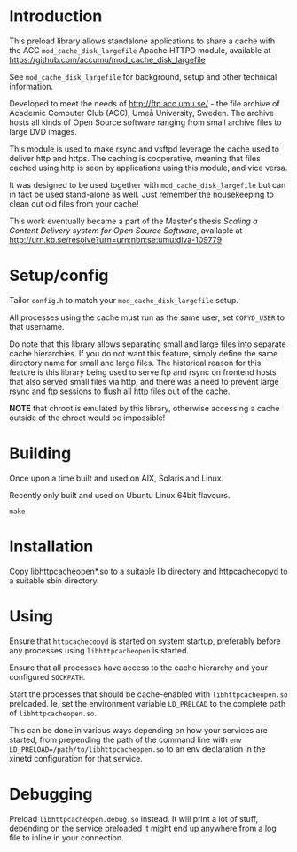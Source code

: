 # Introduction

This preload library allows standalone applications to share a cache
with the ACC `mod_cache_disk_largefile` Apache HTTPD module, available
at https://github.com/accumu/mod_cache_disk_largefile

See `mod_cache_disk_largefile` for background, setup and other technical
information.

Developed to meet the needs of http://ftp.acc.umu.se/ - the file archive of
Academic Computer Club (ACC), Umeå University, Sweden. The archive hosts
all kinds of Open Source software ranging from small archive files to
large DVD images.

This module is used to make rsync and vsftpd leverage the cache used
to deliver http and https. The caching is cooperative, meaning that files
cached using http is seen by applications using this module, and vice versa.

It was designed to be used together with `mod_cache_disk_largefile` but can in
fact be used stand-alone as well. Just remember the housekeeping to clean
out old files from your cache!

This work eventually became a part of the Master's thesis *Scaling a Content
Delivery system for Open Source Software*, available at
http://urn.kb.se/resolve?urn=urn:nbn:se:umu:diva-109779

# Setup/config

Tailor `config.h` to match your `mod_cache_disk_largefile` setup.

All processes using the cache must run as the same user, set `COPYD_USER`
to that username.

Do note that this library allows separating small and large files into separate
cache hierarchies. If you do not want this feature, simply define the same
directory name for small and large files. The historical reason for this
feature is this library being used to serve ftp and rsync on frontend hosts
that also served small files via http, and there was a need to prevent large
rsync and ftp sessions to flush all http files out of the cache.

**NOTE** that chroot is emulated by this library, otherwise accessing
a cache outside of the chroot would be impossible!

# Building

Once upon a time built and used on AIX, Solaris and Linux.

Recently only built and used on Ubuntu Linux 64bit flavours.

`make`

# Installation

Copy libhttpcacheopen\*.so to a suitable lib directory and httpcachecopyd to a
suitable sbin directory. 

# Using

Ensure that `httpcachecopyd` is started on system startup, preferably before
any processes using `libhttpcacheopen` is started.

Ensure that all processes have access to the cache hierarchy and your
configured `SOCKPATH`.

Start the processes that should be cache-enabled with `libhttpcacheopen.so` 
preloaded. Ie, set the environment variable `LD_PRELOAD` to the complete
path of `libhttpcacheopen.so`.

This can be done in various ways depending on how your services are started,
from prepending the path of the command line with
`env LD_PRELOAD=/path/to/libhttpcacheopen.so` to an env declaration in the
xinetd configuration for that service.

# Debugging

Preload `libhttpcacheopen.debug.so` instead. It will print a lot of stuff,
depending on the service preloaded it might end up anywhere from a log file
to inline in your connection.
